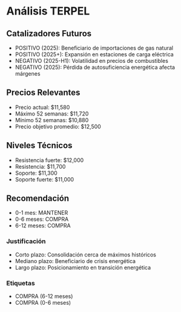 # Análisis TERPEL

## Catalizadores Futuros
- POSITIVO (2025): Beneficiario de importaciones de gas natural
- POSITIVO (2025+): Expansión en estaciones de carga eléctrica
- NEGATIVO (2025-H1): Volatilidad en precios de combustibles
- NEGATIVO (2025): Pérdida de autosuficiencia energética afecta márgenes

## Precios Relevantes
- Precio actual: $11,580
- Máximo 52 semanas: $11,720
- Mínimo 52 semanas: $10,880
- Precio objetivo promedio: $12,500

## Niveles Técnicos
- Resistencia fuerte: $12,000
- Resistencia: $11,700
- Soporte: $11,300
- Soporte fuerte: $11,000

## Recomendación
- 0-1 mes: MANTENER
- 0-6 meses: COMPRA
- 6-12 meses: COMPRA

### Justificación
- Corto plazo: Consolidación cerca de máximos históricos
- Mediano plazo: Beneficiario de crisis energética
- Largo plazo: Posicionamiento en transición energética

### Etiquetas
- COMPRA (6-12 meses)
- COMPRA (0-6 meses)
